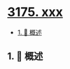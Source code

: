 # [3175. xxx](https://github.com/Tdahuyou/TNotes.leetcode/tree/main/notes/3175.%20xxx)

<!-- region:toc -->

- [1. 📝 概述](#1--概述)

<!-- endregion:toc -->

## 1. 📝 概述
